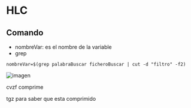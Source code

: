 # HLC







## Comando

*  nombreVar: es el nombre de la variable
*  grep


`nombreVar=$(grep palabraBuscar ficheroBuscar | cut -d "filtro" -f2)`



![imagen](https://github.com/ERICKBOWSER/HLC/assets/92431188/f8df8be6-d763-4cdf-bafe-4894f851f60c)



cvzf comprime

tgz para saber que esta comprimido


